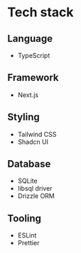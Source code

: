 # Tech stack

## Language

- TypeScript

## Framework

- Next.js

## Styling

- Tailwind CSS
- Shadcn UI

## Database

- SQLite
- libsql driver
- Drizzle ORM

## Tooling

- ESLint
- Prettier
